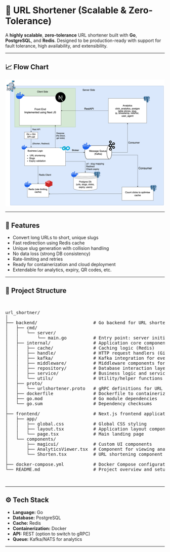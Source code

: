 # 🔗 URL Shortener (Scalable & Zero-Tolerance)

A **highly scalable**, **zero-tolerance** URL shortener built with **Go**, **PostgreSQL**, and **Redis**. Designed to be production-ready with support for fault tolerance, high availability, and extensibility.

---

## 📈 Flow Chart

![Flow Chart](./url.png)

---

## 🚀 Features

- Convert long URLs to short, unique slugs
- Fast redirection using Redis cache
- Unique slug generation with collision handling
- No data loss (strong DB consistency)
- Rate-limiting and retries
- Ready for containerization and cloud deployment
- Extendable for analytics, expiry, QR codes, etc.

---

## 🧱 Project Structure

<pre> 

url_shortner/
│
├── backend/                     # Go backend for URL shortening service
│   ├── cmd/
│   │   └── server/
│   │       └── main.go          # Entry point: server initialization
│   ├── internal/                # Application core components
│   │   ├── cache/               # Caching logic (Redis)
│   │   ├── handle/              # HTTP request handlers (Gin)
│   │   ├── kafka/               # Kafka integration for event streaming
│   │   ├── middleware/          # Middleware components for HTTP requests
│   │   ├── repository/          # Database interaction layer (Postgres)
│   │   ├── service/             # Business logic and service layer
│   │   └── utils/               # Utility/helper functions
│   ├── proto/
│   │   └── urlshortener.proto   # gRPC definitions for URL shortening service
│   ├── dockerfile               # Dockerfile to containerize backend service
│   ├── go.mod                   # Go module dependencies
│   └── go.sum                   # Dependency checksums
│
├── frontend/                    # Next.js frontend application
│   ├── app/
│   │   ├── global.css           # Global CSS styling
│   │   ├── layout.tsx           # Application layout component
│   │   └── page.tsx             # Main landing page
│   └── components/
│       ├── magicui/             # Custom UI components
│       ├── AnalyticsViewer.tsx  # Component for viewing analytics
│       └── Shorten.tsx          # URL shortening component
│
├── docker-compose.yml           # Docker Compose configuration for easy setup
└── README.md                    # Project overview and setup instructions


</pre>


---

## ⚙️ Tech Stack

- **Language:** Go
- **Database:** PostgreSQL
- **Cache:** Redis
- **Containerization:** Docker
- **API:** REST (option to switch to gRPC)
- **Queue:** Kafka/NATS for analytics

---